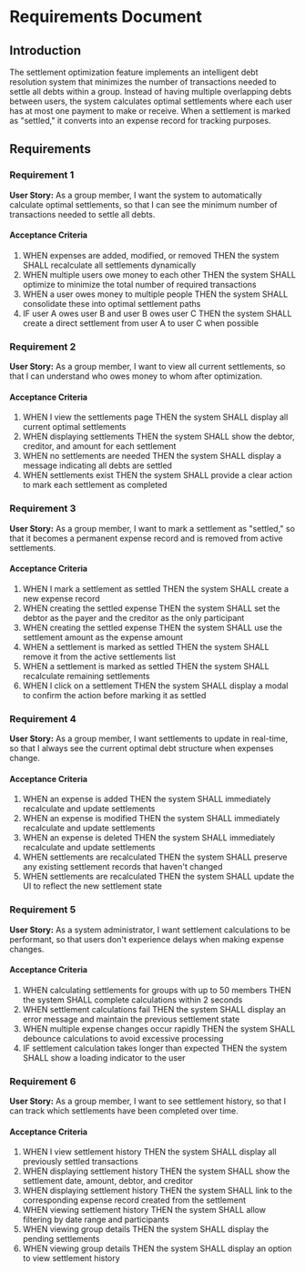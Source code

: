 # Requirements Document

## Introduction

The settlement optimization feature implements an intelligent debt resolution system that minimizes the number of transactions needed to settle all debts within a group. Instead of having multiple overlapping debts between users, the system calculates optimal settlements where each user has at most one payment to make or receive. When a settlement is marked as "settled," it converts into an expense record for tracking purposes.

## Requirements

### Requirement 1

**User Story:** As a group member, I want the system to automatically calculate optimal settlements, so that I can see the minimum number of transactions needed to settle all debts.

#### Acceptance Criteria

1. WHEN expenses are added, modified, or removed THEN the system SHALL recalculate all settlements dynamically
2. WHEN multiple users owe money to each other THEN the system SHALL optimize to minimize the total number of required transactions
3. WHEN a user owes money to multiple people THEN the system SHALL consolidate these into optimal settlement paths
4. IF user A owes user B and user B owes user C THEN the system SHALL create a direct settlement from user A to user C when possible

### Requirement 2

**User Story:** As a group member, I want to view all current settlements, so that I can understand who owes money to whom after optimization.

#### Acceptance Criteria

1. WHEN I view the settlements page THEN the system SHALL display all current optimal settlements
2. WHEN displaying settlements THEN the system SHALL show the debtor, creditor, and amount for each settlement
3. WHEN no settlements are needed THEN the system SHALL display a message indicating all debts are settled
4. WHEN settlements exist THEN the system SHALL provide a clear action to mark each settlement as completed

### Requirement 3

**User Story:** As a group member, I want to mark a settlement as "settled," so that it becomes a permanent expense record and is removed from active settlements.

#### Acceptance Criteria

1. WHEN I mark a settlement as settled THEN the system SHALL create a new expense record
2. WHEN creating the settled expense THEN the system SHALL set the debtor as the payer and the creditor as the only participant
3. WHEN creating the settled expense THEN the system SHALL use the settlement amount as the expense amount
4. WHEN a settlement is marked as settled THEN the system SHALL remove it from the active settlements list
5. WHEN a settlement is marked as settled THEN the system SHALL recalculate remaining settlements
6. WHEN I click on a settlement THEN the system SHALL display a modal to confirm the action before marking it as settled

### Requirement 4

**User Story:** As a group member, I want settlements to update in real-time, so that I always see the current optimal debt structure when expenses change.

#### Acceptance Criteria

1. WHEN an expense is added THEN the system SHALL immediately recalculate and update settlements
2. WHEN an expense is modified THEN the system SHALL immediately recalculate and update settlements
3. WHEN an expense is deleted THEN the system SHALL immediately recalculate and update settlements
4. WHEN settlements are recalculated THEN the system SHALL preserve any existing settlement records that haven't changed
5. WHEN settlements are recalculated THEN the system SHALL update the UI to reflect the new settlement state

### Requirement 5

**User Story:** As a system administrator, I want settlement calculations to be performant, so that users don't experience delays when making expense changes.

#### Acceptance Criteria

1. WHEN calculating settlements for groups with up to 50 members THEN the system SHALL complete calculations within 2 seconds
2. WHEN settlement calculations fail THEN the system SHALL display an error message and maintain the previous settlement state
3. WHEN multiple expense changes occur rapidly THEN the system SHALL debounce calculations to avoid excessive processing
4. IF settlement calculation takes longer than expected THEN the system SHALL show a loading indicator to the user

### Requirement 6

**User Story:** As a group member, I want to see settlement history, so that I can track which settlements have been completed over time.

#### Acceptance Criteria

1. WHEN I view settlement history THEN the system SHALL display all previously settled transactions
2. WHEN displaying settlement history THEN the system SHALL show the settlement date, amount, debtor, and creditor
3. WHEN displaying settlement history THEN the system SHALL link to the corresponding expense record created from the settlement
4. WHEN viewing settlement history THEN the system SHALL allow filtering by date range and participants
5. WHEN viewing group details THEN the system SHALL display the pending settlements
6. WHEN viewing group details THEN the system SHALL display an option to view settlement history